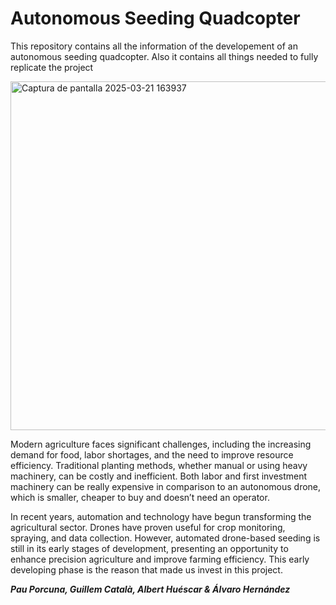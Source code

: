 # Autonomous Seeding Quadcopter
This repository contains all the information of the developement of an autonomous seeding quadcopter. Also it contains all things needed to fully replicate the project

<img width="558" alt="Captura de pantalla 2025-03-21 163937" src="https://github.com/user-attachments/assets/0b31c592-6af2-4604-8d65-5e654c048a0e" />

Modern agriculture faces significant challenges, including the increasing demand for food, labor shortages, and the need to improve resource efficiency. Traditional planting methods, whether manual or using heavy machinery, can be costly and inefficient. Both labor and first investment machinery  can be really expensive in comparison to an autonomous drone, which is smaller, cheaper to buy and doesn’t need an operator.

In recent years, automation and technology have begun transforming the agricultural sector. Drones have proven useful for crop monitoring, spraying, and data collection. However, automated drone-based seeding is still in its early stages of development, presenting an opportunity to enhance precision agriculture and improve farming efficiency. This early developing phase is the reason that made us invest in this project.


_**Pau Porcuna, Guillem Català, Albert Huéscar & Álvaro Hernández**_
